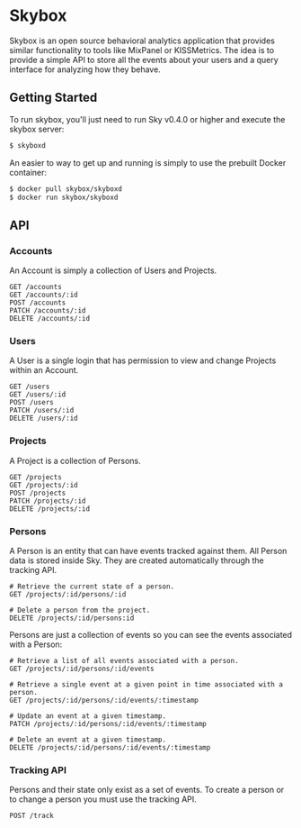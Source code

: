 Skybox
======

Skybox is an open source behavioral analytics application that provides similar
functionality to tools like MixPanel or KISSMetrics. The idea is to provide a
simple API to store all the events about your users and a query interface for
analyzing how they behave.


## Getting Started

To run skybox, you'll just need to run Sky v0.4.0 or higher and execute the
skybox server:

```sh
$ skyboxd
```

An easier to way to get up and running is simply to use the prebuilt Docker container:

```sh
$ docker pull skybox/skyboxd
$ docker run skybox/skyboxd
```

<!-- TODO: Expand on 'Getting Started' -->


## API

### Accounts

An Account is simply a collection of Users and Projects.

```
GET /accounts
GET /accounts/:id
POST /accounts
PATCH /accounts/:id
DELETE /accounts/:id
```


### Users

A User is a single login that has permission to view and change Projects within
an Account.

```
GET /users
GET /users/:id
POST /users
PATCH /users/:id
DELETE /users/:id
```


### Projects

A Project is a collection of Persons.

```
GET /projects
GET /projects/:id
POST /projects
PATCH /projects/:id
DELETE /projects/:id
```


### Persons

A Person is an entity that can have events tracked against them. All Person data
is stored inside Sky. They are created automatically through the tracking API.

```
# Retrieve the current state of a person.
GET /projects/:id/persons/:id

# Delete a person from the project.
DELETE /projects/:id/persons:id
```

Persons are just a collection of events so you can see the events associated with a Person:

```
# Retrieve a list of all events associated with a person.
GET /projects/:id/persons/:id/events

# Retrieve a single event at a given point in time associated with a person.
GET /projects/:id/persons/:id/events/:timestamp

# Update an event at a given timestamp.
PATCH /projects/:id/persons/:id/events/:timestamp

# Delete an event at a given timestamp.
DELETE /projects/:id/persons/:id/events/:timestamp
```


### Tracking API

Persons and their state only exist as a set of events. To create a person or to
change a person you must use the tracking API.

```
POST /track
```


